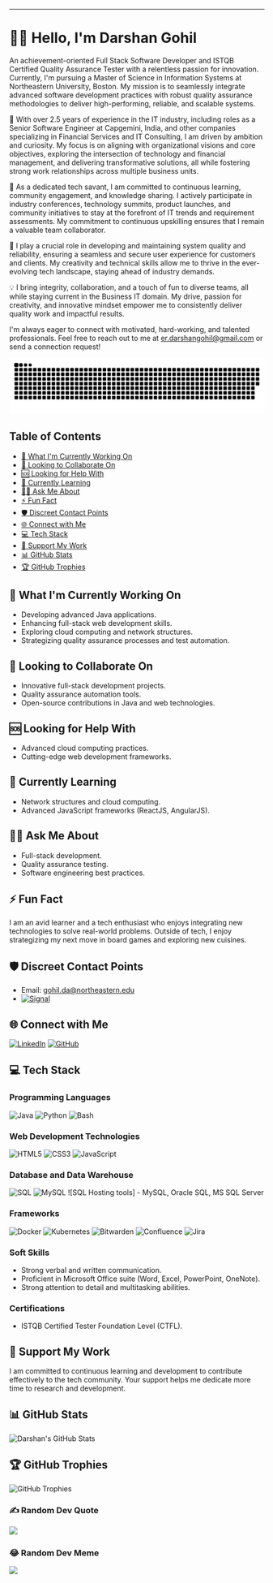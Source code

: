 ---

# 👋🏻 Hello, I'm Darshan Gohil

An achievement-oriented Full Stack Software Developer and ISTQB Certified Quality Assurance Tester with a relentless passion for innovation. Currently, I'm pursuing a Master of Science in Information Systems at Northeastern University, Boston. My mission is to seamlessly integrate advanced software development practices with robust quality assurance methodologies to deliver high-performing, reliable, and scalable systems.

💼 With over 2.5 years of experience in the IT industry, including roles as a Senior Software Engineer at Capgemini, India, and other companies specializing in Financial Services and IT Consulting, I am driven by ambition and curiosity. My focus is on aligning with organizational visions and core objectives, exploring the intersection of technology and financial management, and delivering transformative solutions, all while fostering strong work relationships across multiple business units.

🌟 As a dedicated tech savant, I am committed to continuous learning, community engagement, and knowledge sharing. I actively participate in industry conferences, technology summits, product launches, and community initiatives to stay at the forefront of IT trends and requirement assessments. My commitment to continuous upskilling ensures that I remain a valuable team collaborator.

🔧 I play a crucial role in developing and maintaining system quality and reliability, ensuring a seamless and secure user experience for customers and clients. My creativity and technical skills allow me to thrive in the ever-evolving tech landscape, staying ahead of industry demands.

💡 I bring integrity, collaboration, and a touch of fun to diverse teams, all while staying current in the Business IT domain. My drive, passion for creativity, and innovative mindset empower me to consistently deliver quality work and impactful results.

I'm always eager to connect with motivated, hard-working, and talented professionals. Feel free to reach out to me at er.darshangohil@gmail.com or send a connection request!

![GitHub Contribution Grid Snake Animation](https://raw.githubusercontent.com/AkshatRastogi-1nC0re/AkshatRastogi-1nC0re/output/github-contribution-grid-snake-sissa.svg#gh-dark-mode-only)

## Table of Contents
- [🔭 What I'm Currently Working On](#-what-im-currently-working-on)
- [🤝 Looking to Collaborate On](#-looking-to-collaborate-on)
- [🆘 Looking for Help With](#-looking-for-help-with)
- [🌱 Currently Learning](#-currently-learning)
- [🙋‍♂️ Ask Me About](#️-ask-me-about)
- [⚡ Fun Fact](#-fun-fact)
- [🛡️ Discreet Contact Points](#️-discreet-contact-points)
- [🌐 Connect with Me](#-connect-with-me)
- [💻 Tech Stack](#-tech-stack)
- [💖 Support My Work](#-support-my-work)
- [📊 GitHub Stats](#-github-stats)
- [🏆 GitHub Trophies](#-github-trophies)

## 🔭 What I'm Currently Working On

- Developing advanced Java applications.
- Enhancing full-stack web development skills.
- Exploring cloud computing and network structures.
- Strategizing quality assurance processes and test automation.

## 🤝 Looking to Collaborate On

- Innovative full-stack development projects.
- Quality assurance automation tools.
- Open-source contributions in Java and web technologies.

## 🆘 Looking for Help With

- Advanced cloud computing practices.
- Cutting-edge web development frameworks.

## 🌱 Currently Learning

- Network structures and cloud computing.
- Advanced JavaScript frameworks (ReactJS, AngularJS).

## 🙋‍♂️ Ask Me About

- Full-stack development.
- Quality assurance testing.
- Software engineering best practices.

## ⚡ Fun Fact

I am an avid learner and a tech enthusiast who enjoys integrating new technologies to solve real-world problems. Outside of tech, I enjoy strategizing my next move in board games and exploring new cuisines.

## 🛡️ Discreet Contact Points

- Email: gohil.da@northeastern.edu
- [![Signal](https://img.shields.io/badge/Signal-%23039BE5.svg?style=for-the-badge&logo=Signal&logoColor=white)](https://signal.me/#eu/SAKztkX6uo7eTJY0wsMgn4xpszx-ImV0sfpfUTuTyib0VrvBJaBHsIosECUCW0XS)

## 🌐 Connect with Me

[![LinkedIn](https://img.shields.io/badge/LinkedIn-%230077B5.svg?logo=linkedin&logoColor=white)](https://linkedin.com/in/darshangohil)
[![GitHub](https://img.shields.io/badge/GitHub-%23121011.svg?logo=github&logoColor=white)](https://github.com/da-gohil)

## 💻 Tech Stack

### Programming Languages
![Java](https://img.shields.io/badge/java-%23ED8B00.svg?style=for-the-badge&logo=openjdk&logoColor=white)
![Python](https://img.shields.io/badge/python-3670A0?style=for-the-badge&logo=python&logoColor=ffdd54)
![Bash](https://img.shields.io/badge/bash-%23121011.svg?style=for-the-badge&logo=gnu-bash&logoColor=white)

### Web Development Technologies
![HTML5](https://img.shields.io/badge/html5-%23E34F26.svg?style=for-the-badge&logo=html5&logoColor=white)
![CSS3](https://img.shields.io/badge/css3-%231572B6.svg?style=for-the-badge&logo=css3&logoColor=white)
![JavaScript](https://img.shields.io/badge/javascript-%23323330.svg?style=for-the-badge&logo=javascript&logoColor=%23F7DF1E)

### Database and Data Warehouse
![SQL](https://img.shields.io/badge/SQL-%23CC2927.svg?style=for-the-badge&logo=sql&logoColor=white)
![MySQL](https://img.shields.io/badge/mysql-%2300000f.svg?style=for-the-badge&logo=mysql&logoColor=white)
![SQL Hosting tools] - MySQL, Oracle SQL, MS SQL Server

### Frameworks
![Docker](https://img.shields.io/badge/docker-%230db7ed.svg?style=for-the-badge&logo=docker&logoColor=white)
![Kubernetes](https://img.shields.io/badge/kubernetes-%23326ce5.svg?style=for-the-badge&logo=kubernetes&logoColor=white)
![Bitwarden](https://img.shields.io/badge/bitwarden-%23175DDC.svg?style=for-the-badge&logo=bitwarden&logoColor=white)
![Confluence](https://img.shields.io/badge/confluence-%23172BF4.svg?style=for-the-badge&logo=confluence&logoColor=white)
![Jira](https://img.shields.io/badge/jira-%230A0FFF.svg?style=for-the-badge&logo=jira&logoColor=white)

### Soft Skills
- Strong verbal and written communication.
- Proficient in Microsoft Office suite (Word, Excel, PowerPoint, OneNote).
- Strong attention to detail and multitasking abilities.

### Certifications
- ISTQB Certified Tester Foundation Level (CTFL).

## 💖 Support My Work

I am committed to continuous learning and development to contribute effectively to the tech community. Your support helps me dedicate more time to research and development.

## 📊 GitHub Stats

![Darshan's GitHub Stats](https://github-readme-stats.vercel.app/api?username=da-gohil&show_icons=true&theme=radical)

## 🏆 GitHub Trophies

![GitHub Trophies](https://github-profile-trophy.vercel.app/?username=da-gohil&theme=radical)

### ✍️ Random Dev Quote
![](https://quotes-github-readme.vercel.app/api?type=horizontal&theme=radical)

### 😂 Random Dev Meme
<img src='https://www.memedroid.com/memes/tag/programming' style="height: 400px;"/>

